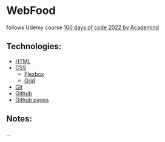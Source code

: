 # WebFood

follows Udemy course [100 days of code 2022 by Academind](https://www.udemy.com/course/100-days-of-code-web-development-bootcamp/)

## Technologies:

- [HTML](https://developer.mozilla.org/en-US/docs/Web/HTML)
- [CSS](https://developer.mozilla.org/en-US/docs/Web/CSS)
  - [Flexbox](https://developer.mozilla.org/en-US/docs/Learn/CSS/CSS_layout/Flexbox)
  - [Grid](https://developer.mozilla.org/en-US/docs/Learn/CSS/CSS_layout/Grids)
- [Git](https://git-scm.com/)
- [Github](https://github.com/)
- [Github pages](https://pages.github.com/)

## Notes:

...
